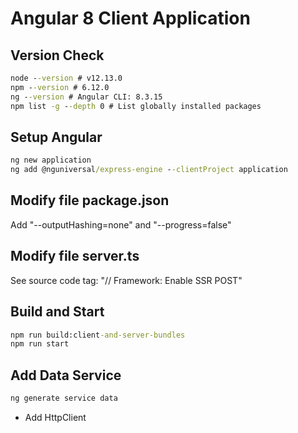 # Angular 8 Client Application

## Version Check
```cmd
node --version # v12.13.0
npm --version # 6.12.0
ng --version # Angular CLI: 8.3.15
npm list -g --depth 0 # List globally installed packages
```

## Setup Angular
```cmd
ng new application
ng add @nguniversal/express-engine --clientProject application
```

## Modify file package.json
Add "--outputHashing=none" and "--progress=false"

## Modify file server.ts
See source code tag: "// Framework: Enable SSR POST"

## Build and Start
```cmd
npm run build:client-and-server-bundles
npm run start
```

## Add Data Service
```cmd
ng generate service data
```

* Add HttpClient